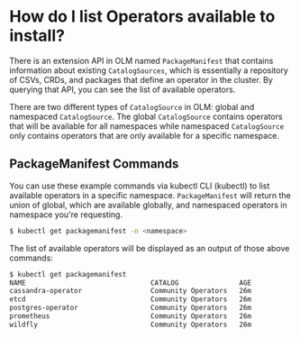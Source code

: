 # How do I list Operators available to install?

There is an extension API in OLM named `PackageManifest` that contains information about existing `CatalogSources`, which is essentially a repository of CSVs, CRDs, and packages that define an operator in the cluster. By querying that API, you can see the list of available operators.

There are two different types of `CatalogSource` in OLM: global and namespaced `CatalogSource`. The global `CatalogSource` contains operators that will be available for all namespaces while namespaced `CatalogSource` only contains operators that are only available for a specific namespace.

## PackageManifest Commands

You can use these example commands via kubectl CLI (kubectl) to list available operators in a specific namespace. `PackageManifest` will return the union of global, which are available globally, and namespaced operators in namespace you're requesting.
```bash
$ kubectl get packagemanifest -n <namespace>
```

The list of available operators will be displayed as an output of those above commands:
```bash
$ kubectl get packagemanifest
NAME                               CATALOG               AGE
cassandra-operator                 Community Operators   26m
etcd                               Community Operators   26m
postgres-operator                  Community Operators   26m
prometheus                         Community Operators   26m
wildfly                            Community Operators   26m
```
